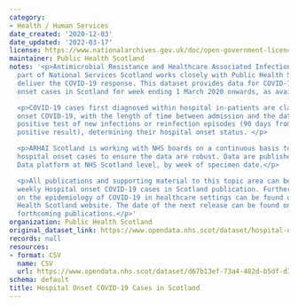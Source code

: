 ```yaml
---
category:
- Health / Human Services
date_created: '2020-12-03'
date_updated: '2022-03-17'
license: https://www.nationalarchives.gov.uk/doc/open-government-licence/version/3/
maintainer: Public Health Scotland
notes: '<p>Antimicrobial Resistance and Healthcare Associated Infection (ARHAI) Scotland,
  part of National Services Scotland works closely with Public Health Scotland to
  deliver the COVID-19 response. This dataset provides data for COVID-19 hospital
  onset cases in Scotland for week ending 1 March 2020 onwards, as available.</p>

  <p>COVID-19 cases first diagnosed within hospital in-patients are classed as hospital
  onset COVID-19, with the length of time between admission and the date of first
  positive test of new infections or reinfection episodes (90 days from previous COVID-19
  positive result), determining their hospital onset status. </p>

  <p>ARHAI Scotland is working with NHS boards on a continuous basis to validate COVID-19
  hospital onset cases to ensure the data are robust. Data are published on the Open
  Data platform at NHS Scotland level, by week of specimen date.</p>

  <p>All publications and supporting material to this topic area can be found in the
  weekly Hospital onset COVID-19 cases in Scotland publication. Further information
  on the epidemiology of COVID-19 in healthcare settings can be found on the Public
  Health Scotland website. The date of the next release can be found on our list of
  forthcoming publications.</p>'
organization: Public Health Scotland
original_dataset_link: https://www.opendata.nhs.scot/dataset/hospital-onset-covid-19-cases-in-scotland
records: null
resources:
- format: CSV
  name: CSV
  url: https://www.opendata.nhs.scot/dataset/d67b13ef-73a4-482d-b5df-d39d777540fd/resource/5acbccb1-e9d6-4ab2-a7ac-f3e4d378e7ec/download/2022-03-11_hospitalonsetcovid_opendata.csv
schema: default
title: Hospital Onset COVID-19 Cases in Scotland
---
```

